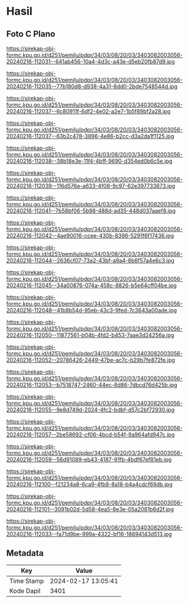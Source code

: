 # Hasil

## Foto C Plano

https://sirekap-obj-formc.kpu.go.id/d251/pemilu/pdpr/34/03/08/20/03/3403082003056-20240216-112031--641ab456-10a4-4d3c-a43e-d5eb20fb87d9.jpg

https://sirekap-obj-formc.kpu.go.id/d251/pemilu/pdpr/34/03/08/20/03/3403082003056-20240216-112035--77b180d8-d938-4a31-8dd0-2bde7548544d.jpg

https://sirekap-obj-formc.kpu.go.id/d251/pemilu/pdpr/34/03/08/20/03/3403082003056-20240216-112037--6c80911f-6df2-4e02-a2e7-1b5f89bf2a28.jpg

https://sirekap-obj-formc.kpu.go.id/d251/pemilu/pdpr/34/03/08/20/03/3403082003056-20240216-112037--63b2c478-3896-4e86-b2cc-d3a2da1f1125.jpg

https://sirekap-obj-formc.kpu.go.id/d251/pemilu/pdpr/34/03/08/20/03/3403082003056-20240216-112038--38b18e3e-11f4-4bff-9690-d354ed0b6c5e.jpg

https://sirekap-obj-formc.kpu.go.id/d251/pemilu/pdpr/34/03/08/20/03/3403082003056-20240216-112039--116d576e-a633-4f08-9c97-62e397733873.jpg

https://sirekap-obj-formc.kpu.go.id/d251/pemilu/pdpr/34/03/08/20/03/3403082003056-20240216-112041--7b58bf06-5b98-488d-ad35-448d037aaef8.jpg

https://sirekap-obj-formc.kpu.go.id/d251/pemilu/pdpr/34/03/08/20/03/3403082003056-20240216-112042--4ae90016-ccee-430b-8396-5291f6f17436.jpg

https://sirekap-obj-formc.kpu.go.id/d251/pemilu/pdpr/34/03/08/20/03/3403082003056-20240216-112044--2636cf07-73a2-43bf-a9a4-8b6f57a4e6c3.jpg

https://sirekap-obj-formc.kpu.go.id/d251/pemilu/pdpr/34/03/08/20/03/3403082003056-20240216-112045--34a00876-074a-458c-8826-b5e64cff04be.jpg

https://sirekap-obj-formc.kpu.go.id/d251/pemilu/pdpr/34/03/08/20/03/3403082003056-20240216-112048--41b8b54d-95eb-43c3-9fed-7c3643a00ade.jpg

https://sirekap-obj-formc.kpu.go.id/d251/pemilu/pdpr/34/03/08/20/03/3403082003056-20240216-112050--11877561-b04b-4fd2-b453-7aae3d24256a.jpg

https://sirekap-obj-formc.kpu.go.id/d251/pemilu/pdpr/34/03/08/20/03/3403082003056-20240216-112052--20786426-2449-47be-ac7c-b29b7fe872fe.jpg

https://sirekap-obj-formc.kpu.go.id/d251/pemilu/pdpr/34/03/08/20/03/3403082003056-20240216-112053--b7518747-2460-44ec-8d86-7dbcd76d425b.jpg

https://sirekap-obj-formc.kpu.go.id/d251/pemilu/pdpr/34/03/08/20/03/3403082003056-20240216-112055--9e8d749d-2024-4fc2-bdbf-d57c2bf72930.jpg

https://sirekap-obj-formc.kpu.go.id/d251/pemilu/pdpr/34/03/08/20/03/3403082003056-20240216-112057--2be58692-cf06-4bcd-b54f-9a964afd947c.jpg

https://sirekap-obj-formc.kpu.go.id/d251/pemilu/pdpr/34/03/08/20/03/3403082003056-20240216-112059--56d91089-eb43-4187-91fb-4bdf67ef81eb.jpg

https://sirekap-obj-formc.kpu.go.id/d251/pemilu/pdpr/34/03/08/20/03/3403082003056-20240216-112100--f21234a8-6ca9-4fb8-8a18-b4a4cdcf69db.jpg

https://sirekap-obj-formc.kpu.go.id/d251/pemilu/pdpr/34/03/08/20/03/3403082003056-20240216-112101--3091b02d-5d58-4ea5-8e3e-05a2081b6d2f.jpg

https://sirekap-obj-formc.kpu.go.id/d251/pemilu/pdpr/34/03/08/20/03/3403082003056-20240216-112033--fa71d9be-999a-4322-bf16-18694143d513.jpg


## Metadata

| Key        | Value               |
| ---------- | ------------------- |
| Time Stamp | 2024-02-17 13:05:41 |
| Kode Dapil | 3401                |



